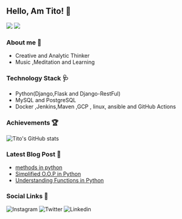 ## Hello, Am Tito! :wave:
 ![](https://komarev.com/ghpvc/?username=your-github-titusnjuguna&style=plastic)
![](https://www.codewars.com/users/titusnjuguna/badges/small)
 
### About me  :cop:
- Creative  and Analytic Thinker
- Music ,Meditation and Learning

### Technology Stack 🩺
- Python(Django,Flask and Django-RestFul)
- MySQL and PostgreSQL
- Docker ,Jenkins,Maven ,GCP , linux, ansible and GitHub Actions

### Achievements :trophy:
![Tito's GitHub stats](https://github-readme-stats.vercel.app/api?username=titusnjuguna&show_icons=true&theme=dark)
### Latest Blog Post :blue_book:
- [methods in python](https://dev.to/titusnjuguna/methods-in-python-o-o-p-20f8)
- [Simplified O.O.P in Python](https://dev.to/titusnjuguna/simplified-object-oriented-programming-python-3l12)
- [Understanding Functions in Python](https://dev.to/titusnjuguna/understanding-functions-in-python-40f8)
### Social Links :bell:
![Instagram](https://img.shields.io/badge/Instagram-000000?style=for-the-badge&logo=GitHub&logoColor=white)
![Twitter](https://img.shields.io/badge/Twitter-1DA1F2?style=for-the-badge&logo=Twitter&logoColor=white)
![Linkedin](https://img.shields.io/badge/LinkedIn-0A66C2?style=for-the-badge&logo=LinkedIn&logoColor=white)

